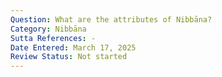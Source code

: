 ```yaml
---
Question: What are the attributes of Nibbāna?
Category: Nibbāna
Sutta References: -
Date Entered: March 17, 2025
Review Status: Not started
---
```

